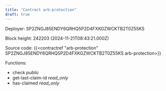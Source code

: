 ```yaml
---
title: "Contract arb-protection"
draft: true
---
```

Deployer: SP2ZNGJ85ENDY6QRHQ5P2D4FXKGZWCKTB2T0Z55KS


 



Block height: 242203 (2024-11-21T08:43:21.000Z)

Source code: {{<contractref "arb-protection" SP2ZNGJ85ENDY6QRHQ5P2D4FXKGZWCKTB2T0Z55KS arb-protection>}}

Functions:

* check _public_
* get-last-claim-id _read_only_
* has-claimed _read_only_
